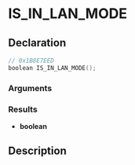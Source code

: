 # IS_IN_LAN_MODE

## Declaration
```cpp
// 0x1B8E7EED
boolean IS_IN_LAN_MODE();
```

### Arguments

### Results
- **boolean**

## Description
